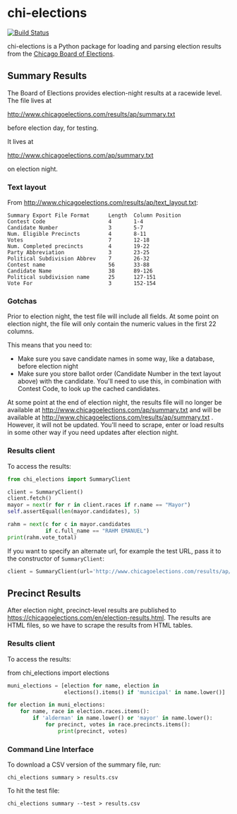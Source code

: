 chi-elections
=============

[![Build Status](https://travis-ci.org/datamade/python-chicago-elections.svg?branch=master)](https://travis-ci.org/datamade/python-chicago-elections)

chi-elections is a Python package for loading and parsing election results from the [Chicago Board of Elections](http://www.chicagoelections.com/).

Summary Results
---------------

The Board of Elections provides election-night results at a racewide level.  The file lives at

http://www.chicagoelections.com/results/ap/summary.txt

before election day, for testing.

It lives at

http://www.chicagoelections.com/ap/summary.txt

on election night.

### Text layout

From http://www.chicagoelections.com/results/ap/text_layout.txt:

```
Summary Export File Format      Length  Column Position
Contest Code                    4       1-4
Candidate Number                3       5-7
Num. Eligible Precincts         4       8-11
Votes                           7       12-18
Num. Completed precincts        4       19-22
Party Abbreviation              3       23-25
Political Subdivision Abbrev    7       26-32
Contest name                    56      33-88
Candidate Name                  38      89-126
Political subdivision name      25      127-151
Vote For                        3       152-154
```

### Gotchas

Prior to election night, the test file will include all fields.  At some point on election night, the file will only contain the numeric values in the first 22 columns.

This means that you need to:

* Make sure you save candidate names in some way, like a database, before election night
* Make sure you store ballot order (Candidate Number in the text layout above) with the candidate.  You'll need to use this, in combination with Contest Code, to look up the cached candidates.

At some point at the end of election night, the results file will no longer be available at http://www.chicagoelections.com/ap/summary.txt and will be available at http://www.chicagoelections.com/results/ap/summary.txt
.  However, it will not be updated. You'll need to scrape, enter or load results in some other way if you need updates after election night.


### Results client

To access the results:

```python
from chi_elections import SummaryClient

client = SummaryClient()
client.fetch()
mayor = next(r for r in client.races if r.name == "Mayor")
self.assertEqual(len(mayor.candidates), 5)

rahm = next(c for c in mayor.candidates
            if c.full_name == "RAHM EMANUEL")
print(rahm.vote_total)
```

If you want to specify an alternate url, for example the test URL, pass it to the constructor of `SummaryClient`:

```python
client = SummaryClient(url='http://www.chicagoelections.com/results/ap/summary.txt')
```

Precinct Results
----------------

After election night, precinct-level results are published to https://chicagoelections.com/en/election-results.html.  The results are HTML files, so we have to scrape the results from HTML tables.

### Results client

To access the results:

from chi_elections import elections

```python
muni_elections = [election for name, election in
                  elections().items() if 'municipal' in name.lower()]

for election in muni_elections:
    for name, race in election.races.items():
        if 'alderman' in name.lower() or 'mayor' in name.lower():
            for precinct, votes in race.precincts.items():
                print(precinct, votes)
```                

### Command Line Interface

To download a CSV version of the summary file, run:

    chi_elections summary > results.csv

To hit the test file:

    chi_elections summary --test > results.csv

